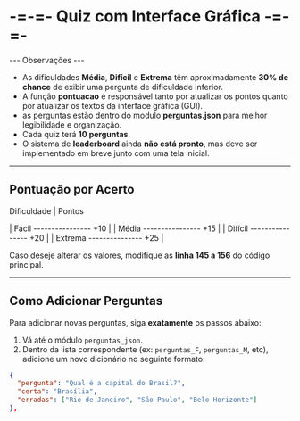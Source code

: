 # -=-=- Quiz com Interface Gráfica -=-=-

--- Observações ---

- As dificuldades **Média**, **Difícil** e **Extrema** têm aproximadamente **30% de chance** de exibir uma pergunta de dificuldade inferior.
- A função **pontuacao** é responsável tanto por atualizar os pontos quanto por atualizar os textos da interface gráfica (GUI).
- as perguntas estão dentro do modulo **perguntas.json** para melhor legibilidade e organização.
- Cada quiz terá **10 perguntas**.
- O sistema de **leaderboard** ainda **não está pronto**, mas deve ser implementado em breve junto com uma tela inicial.

---

## Pontuação por Acerto
 Dificuldade | Pontos 

| Fácil  ----------------  +10    |
| Média  ----------------  +15    |
| Difícil ---------------- +20    |
| Extrema  --------------- +25    |

Caso deseje alterar os valores, modifique as **linha 145 a 156** do código principal.

---

## Como Adicionar Perguntas

Para adicionar novas perguntas, siga **exatamente** os passos abaixo:

1. Vá até o módulo `perguntas_json`.
2. Dentro da lista correspondente (ex: `perguntas_F`, `perguntas_M`, etc), adicione um novo dicionário no seguinte formato:

```json
{
  "pergunta": "Qual é a capital do Brasil?",
  "certa": "Brasília",
  "erradas": ["Rio de Janeiro", "São Paulo", "Belo Horizonte"]
},
